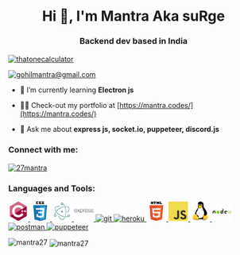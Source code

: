 <h1 align="center">Hi 👋, I'm Mantra Aka suRge</h1>
<h3 align="center">Backend dev based in India</h3>


<a href="https://discord.gg/mG94DqX"><p><img align="center" src="https://discord.c99.nl/widget/theme-3/610432757113421834.png" alt="thatonecalculator"/></a>
<p>
  <a href="mailto:gohilmantra@gmail.com" target="blank"><img src="https://shields.io/badge/send_me-email-d44a3c?logo=gmail&style=for-the-badge" size=10% alt="gohilmantra@gmail.com"/></a>
  </p>


- 🌱 I’m currently learning **Electron js**

- 👨‍💻 Check-out my portfolio at [https://mantra.codes/](https://mantra.codes/)

- 💬 Ask me about **express js, socket.io, puppeteer, discord.js**


<h3 align="left">Connect with me:</h3>
<p align="left">
<a href="https://instagram.com/27mantra" target="blank"><img align="center" src="https://img.shields.io/static/v1?logo=instagram&label=&message=Mantra.js&color=36393f&style=for-the-badge" alt="27mantra"/></a>

</p>

<h3 align="left">Languages and Tools:</h3>
<p align="left"> <a href="https://www.w3schools.com/cpp/" target="_blank"> <img src="https://raw.githubusercontent.com/devicons/devicon/master/icons/cplusplus/cplusplus-original.svg" alt="cplusplus" width="40" height="40"/> </a> <a href="https://www.w3schools.com/css/" target="_blank"> <img src="https://raw.githubusercontent.com/devicons/devicon/master/icons/css3/css3-original-wordmark.svg" alt="css3" width="40" height="40"/> </a> <a href="https://www.electronjs.org" target="_blank"> <img src="https://raw.githubusercontent.com/devicons/devicon/master/icons/electron/electron-original.svg" alt="electron" width="40" height="40"/> </a> <a href="https://expressjs.com" target="_blank"> <img src="https://raw.githubusercontent.com/devicons/devicon/master/icons/express/express-original-wordmark.svg" alt="express" width="40" height="40"/> </a> <a href="https://git-scm.com/" target="_blank"> <img src="https://www.vectorlogo.zone/logos/git-scm/git-scm-icon.svg" alt="git" width="40" height="40"/> </a> <a href="https://heroku.com" target="_blank"> <img src="https://www.vectorlogo.zone/logos/heroku/heroku-icon.svg" alt="heroku" width="40" height="40"/> </a> <a href="https://www.w3.org/html/" target="_blank"> <img src="https://raw.githubusercontent.com/devicons/devicon/master/icons/html5/html5-original-wordmark.svg" alt="html5" width="40" height="40"/> </a> <a href="https://developer.mozilla.org/en-US/docs/Web/JavaScript" target="_blank"> <img src="https://raw.githubusercontent.com/devicons/devicon/master/icons/javascript/javascript-original.svg" alt="javascript" width="40" height="40"/> </a> <a href="https://www.linux.org/" target="_blank"> <img src="https://raw.githubusercontent.com/devicons/devicon/master/icons/linux/linux-original.svg" alt="linux" width="40" height="40"/> </a> <a href="https://nodejs.org" target="_blank"> <img src="https://raw.githubusercontent.com/devicons/devicon/master/icons/nodejs/nodejs-original-wordmark.svg" alt="nodejs" width="40" height="40"/> </a> <a href="https://postman.com" target="_blank"> <img src="https://www.vectorlogo.zone/logos/getpostman/getpostman-icon.svg" alt="postman" width="40" height="40"/> </a> <a href="https://github.com/puppeteer/puppeteer" target="_blank"> <img src="https://www.vectorlogo.zone/logos/pptrdev/pptrdev-official.svg" alt="puppeteer" width="40" height="40"/> </a> </p>

<p><img align="left" src="https://github-readme-stats.vercel.app/api/top-langs?username=mantra27&show_icons=true&locale=en&layout=compact" alt="mantra27" /></p>

<p>&nbsp;<img align="center" src="https://github-readme-stats.vercel.app/api?username=mantra27&show_icons=true&locale=en" alt="mantra27" /></p>
